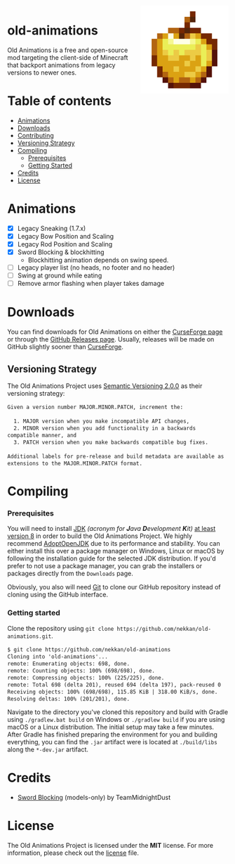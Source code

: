 <img src="assets/logo.png" align="right" height=200 width=200/>

# old-animations

Old Animations is a free and open-source mod targeting the client-side of Minecraft that backport animations from legacy
versions to newer ones.

# Table of contents

* [Animations](#animations)
* [Downloads](#downloads)
* [Contributing][contributing]
* [Versioning Strategy](#versioning-strategy)
* [Compiling](#compiling)
  * [Prerequisites](#prerequisites)
  * [Getting Started](#getting-started)
* [Credits](#credits)
* [License](#license)

# Animations

* [x] Legacy Sneaking (1.7.x)
* [x] Legacy Bow Position and Scaling
* [x] Legacy Rod Position and Scaling
* [x] Sword Blocking & blockhitting
  * Blockhitting animation depends on swing speed.
* [ ] Legacy player list (no heads, no footer and no header)
* [ ] Swing at ground while eating
* [ ] Remove armor flashing when player takes damage

# Downloads

You can find downloads for Old Animations on either the [CurseForge page][curseforge] or through
the [GitHub Releases page][releases]. Usually, releases will be made on GitHub slightly sooner than
[CurseForge][curseforge].

## Versioning Strategy

The Old Animations Project uses [Semantic Versioning 2.0.0][semantic_versioning] as their versioning strategy:

```
Given a version number MAJOR.MINOR.PATCH, increment the:

  1. MAJOR version when you make incompatible API changes,
  2. MINOR version when you add functionality in a backwards compatible manner, and
  3. PATCH version when you make backwards compatible bug fixes.

Additional labels for pre-release and build metadata are available as extensions to the MAJOR.MINOR.PATCH format.
```

# Compiling

### Prerequisites

You will need to install [JDK][jdk] _(acronym for **J**ava **D**evelopment **K**it)_ <u>at least version 8</u> in order
to build the Old Animations Project. We highly recommend [AdoptOpenJDK][jdk] due to its performance and stability. You
can either install this over a package manager on Windows, Linux or macOS by following the installation guide for the
selected JDK distribution. If you'd prefer to not use a package manager, you can grab the installers or packages
directly from the `Downloads` page.

Obviously, you also will need [Git][git] to clone our GitHub repository instead of cloning using the GitHub interface.

### Getting started

Clone the repository using `git clone https://github.com/nekkan/old-animations.git`.

```
$ git clone https://github.com/nekkan/old-animations
Cloning into 'old-animations'...
remote: Enumerating objects: 698, done.
remote: Counting objects: 100% (698/698), done.
remote: Compressing objects: 100% (225/225), done.
remote: Total 698 (delta 201), reused 694 (delta 197), pack-reused 0
Receiving objects: 100% (698/698), 115.85 KiB | 318.00 KiB/s, done.
Resolving deltas: 100% (201/201), done.
```

Navigate to the directory you've cloned this repository and build with Gradle using `./gradlew.bat build` on Windows or
`./gradlew build` if you are using macOS or a Linux distribution. The initial setup may take a few minutes. After Gradle
has finished preparing the environment for you and building everything, you can find the `.jar` artifact were is located
at `./build/libs` along the `*-dev.jar` artifact.

# Credits

* [Sword Blocking][sword_blocking] (models-only) by TeamMidnightDust

# License

The Old Animations Project is licensed under the **MIT** license. For more information, please check out the [license]
file.

[git]: https://git-scm.com/

[jdk]: https://adoptopenjdk.net/

[contributing]: https://github.com/nekkan/old-animations/blob/main/CONTRIBUTING.md

[releases]: https://github.com/nekkan/old-animations/releases

[license]: https://github.com/nekkan/old-animations/blob/main/LICENSE.md

[curseforge]: https://www.curseforge.com/minecraft/mc-mods/old-animations

[sword_blocking]: https://github.com/TeamMidnightDust/SwordBlocking

[semantic_versioning]: https://semver.org
